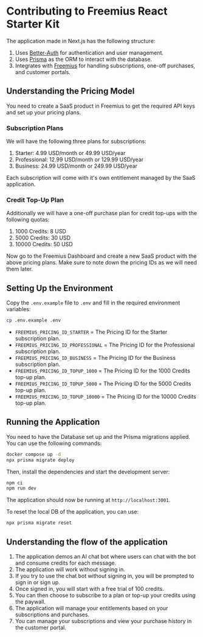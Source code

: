 # Contributing to Freemius React Starter Kit

The application made in Next.js has the following structure:

1. Uses [Better-Auth](https://www.better-auth.com/) for authentication and user management.
2. Uses [Prisma](https://www.prisma.io/) as the ORM to interact with the database.
3. Integrates with [Freemius](https://freemius.com/) for handling subscriptions, one-off purchases, and customer
   portals.

## Understanding the Pricing Model

You need to create a SaaS product in Freemius to get the required API keys and set up your pricing plans.

### Subscription Plans

We will have the following three plans for subscriptions:

1. Starter: 4.99 USD/month or 49.99 USD/year
2. Professional: 12.99 USD/month or 129.99 USD/year
3. Business: 24.99 USD/month or 249.99 USD/year

Each subscription will come with it's own entitlement managed by the SaaS application.

### Credit Top-Up Plan

Additionally we will have a one-off purchase plan for credit top-ups with the following quotas:

1. 1000 Credits: 8 USD
2. 5000 Credits: 30 USD
3. 10000 Credits: 50 USD

Now go to the Freemius Dashboard and create a new SaaS product with the above pricing plans. Make sure to note down the
pricing IDs as we will need them later.

## Setting Up the Environment

Copy the `.env.example` file to `.env` and fill in the required environment variables:

```bash
cp .env.example .env
```

- `FREEMIUS_PRICING_ID_STARTER` = The Pricing ID for the Starter subscription plan.
- `FREEMIUS_PRICING_ID_PROFESSIONAL` = The Pricing ID for the Professional subscription plan.
- `FREEMIUS_PRICING_ID_BUSINESS` = The Pricing ID for the Business subscription plan.
- `FREEMIUS_PRICING_ID_TOPUP_1000` = The Pricing ID for the 1000 Credits top-up plan.
- `FREEMIUS_PRICING_ID_TOPUP_5000` = The Pricing ID for the 5000 Credits top-up plan.
- `FREEMIUS_PRICING_ID_TOPUP_10000` = The Pricing ID for the 10000 Credits top-up plan.

## Running the Application

You need to have the Database set up and the Prisma migrations applied. You can use the following commands:

```bash
docker compose up -d
npx prisma migrate deploy
```

Then, install the dependencies and start the development server:

```bash
npm ci
npm run dev
```

The application should now be running at `http://localhost:3001`.

To reset the local DB of the application, you can use:

```bash
npx prisma migrate reset
```

## Understanding the flow of the application

1. The application demos an AI chat bot where users can chat with the bot and consume credits for each message.
1. The application will work without signing in.
1. If you try to use the chat bot without signing in, you will be prompted to sign in or sign up.
1. Once signed in, you will start with a free trial of 100 credits.
1. You can then choose to subscribe to a plan or top-up your credits using the paywall.
1. The application will manage your entitlements based on your subscriptions and purchases.
1. You can manage your subscriptions and view your purchase history in the customer portal.
